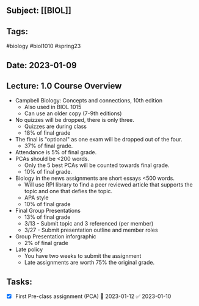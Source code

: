 ## Subject: [[BIOL]]
## Tags:
#biology #biol1010 #spring23 
## Date: 2023-01-09
## Lecture: 1.0 Course Overview

- Campbell Biology: Concepts and connections, 10th edition
	- Also used in BIOL 1015
	- Can use an older copy (7-9th editions)
- No quizzes will be dropped, there is only three.
	- Quizzes are during class
	- 18% of final grade
- The final is "optional" as one exam will be dropped out of the four.
	- 37% of final grade.
- Attendance is 5% of final grade.
- PCAs should be <200 words.
	- Only the 5 best PCAs will be counted towards final grade.
	- 10% of final grade.
- Biology in the news assignments are short essays <500 words.
	- Will use RPI library to find a peer reviewed article that supports the topic and one that defies the topic.
	- APA style
	- 10% of final grade
- Final Group Presentations
	- 13% of final grade
	- 3/13 - Submit topic and 3 referenced (per member)
	- 3/27 - Submit presentation outline and member roles
- Group Presentation inforgraphic
	- 2% of final grade
- Late policy
	- You have two weeks to submit the assignment
	- Late assignments are worth 75% the original grade.

## Tasks:
- [x] First Pre-class assignment (PCA) 📅 2023-01-12 ✅ 2023-01-10